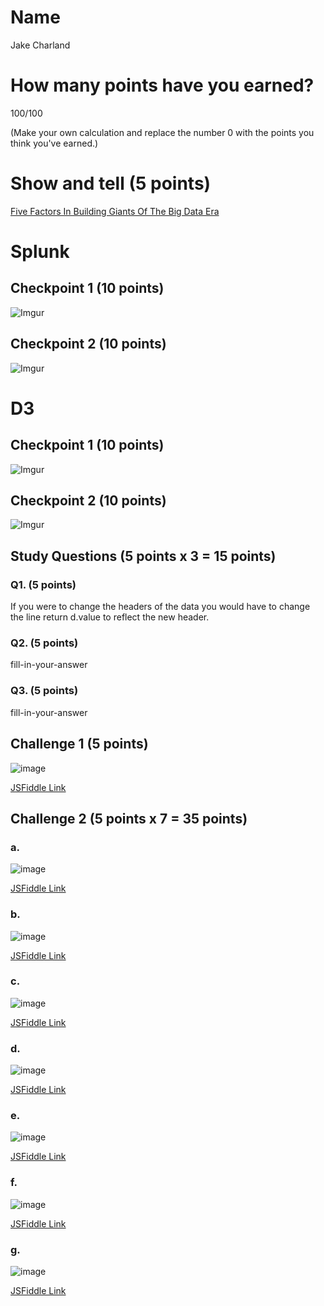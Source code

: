 # Name

Jake Charland

# How many points have you earned?

100/100

(Make your own calculation and replace the number 0 with the points you think you've earned.)

# Show and tell (5 points)

[Five Factors In Building Giants Of The Big Data Era](http://techcrunch.com/2014/08/30/five-factors-in-building-giants-of-the-big-data-era/)

# Splunk

## Checkpoint 1 (10 points)

![Imgur](http://i.imgur.com/E365b1K.png?1)

## Checkpoint 2 (10 points)

![Imgur](http://i.imgur.com/OocGS91.png?1)
# D3

## Checkpoint 1 (10 points)

![Imgur](http://i.imgur.com/21hqHY3.png?1)

## Checkpoint 2 (10 points)

![Imgur](http://i.imgur.com/jTuZVE7.png?1)

## Study Questions (5 points x 3 = 15 points)

### Q1. (5 points)

If you were to change the headers of the data you would have to change the line return d.value to reflect the new header.

### Q2. (5 points)

fill-in-your-answer

### Q3. (5 points)

fill-in-your-answer


## Challenge 1 (5 points)

![image](image.png?raw=true)

[JSFiddle Link](http://jsfiddle.net/replace-this-path)

## Challenge 2 (5 points x 7 = 35 points)

### a. 

![image](image.png?raw=true)

[JSFiddle Link](http://jsfiddle.net/replace-this-path)

### b.

![image](image.png?raw=true)

[JSFiddle Link](http://jsfiddle.net/replace-this-path)

### c.

![image](image.png?raw=true)

[JSFiddle Link](http://jsfiddle.net/replace-this-path)

### d.

![image](image.png?raw=true)

[JSFiddle Link](http://jsfiddle.net/replace-this-path)

### e.

![image](image.png?raw=true)

[JSFiddle Link](http://jsfiddle.net/replace-this-path)

### f.

![image](image.png?raw=true)

[JSFiddle Link](http://jsfiddle.net/replace-this-path)


### g.

![image](image.png?raw=true)

[JSFiddle Link](http://jsfiddle.net/replace-this-path)
